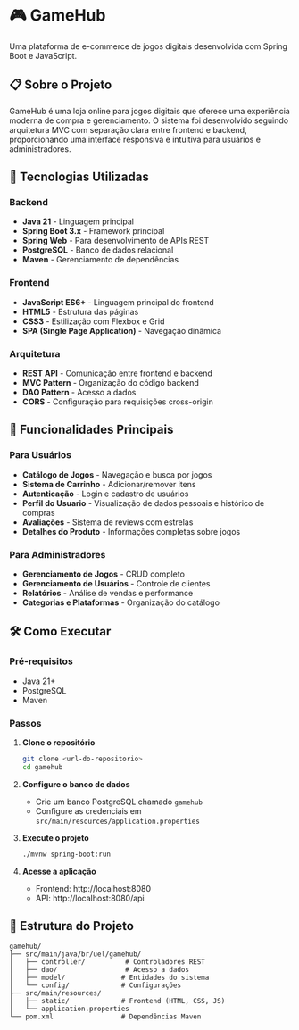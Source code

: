 # 🎮 GameHub

Uma plataforma de e-commerce de jogos digitais desenvolvida com Spring Boot e JavaScript.

## 📋 Sobre o Projeto

GameHub é uma loja online para jogos digitais que oferece uma experiência moderna de compra e gerenciamento. O sistema foi desenvolvido seguindo arquitetura MVC com separação clara entre frontend e backend, proporcionando uma interface responsiva e intuitiva para usuários e administradores.

## 🚀 Tecnologias Utilizadas

### Backend
- **Java 21** - Linguagem principal
- **Spring Boot 3.x** - Framework principal
- **Spring Web** - Para desenvolvimento de APIs REST
- **PostgreSQL** - Banco de dados relacional
- **Maven** - Gerenciamento de dependências

### Frontend
- **JavaScript ES6+** - Linguagem principal do frontend
- **HTML5** - Estrutura das páginas
- **CSS3** - Estilização com Flexbox e Grid
- **SPA (Single Page Application)** - Navegação dinâmica

### Arquitetura
- **REST API** - Comunicação entre frontend e backend
- **MVC Pattern** - Organização do código backend
- **DAO Pattern** - Acesso a dados
- **CORS** - Configuração para requisições cross-origin

## 🎯 Funcionalidades Principais

### Para Usuários
- **Catálogo de Jogos** - Navegação e busca por jogos
- **Sistema de Carrinho** - Adicionar/remover itens
- **Autenticação** - Login e cadastro de usuários
- **Perfil do Usuario** - Visualização de dados pessoais e histórico de compras
- **Avaliações** - Sistema de reviews com estrelas
- **Detalhes do Produto** - Informações completas sobre jogos

### Para Administradores
- **Gerenciamento de Jogos** - CRUD completo
- **Gerenciamento de Usuários** - Controle de clientes
- **Relatórios** - Análise de vendas e performance
- **Categorias e Plataformas** - Organização do catálogo

## 🛠️ Como Executar

### Pré-requisitos
- Java 21+
- PostgreSQL
- Maven

### Passos
1. **Clone o repositório**
   ```bash
   git clone <url-do-repositorio>
   cd gamehub
   ```

2. **Configure o banco de dados**
   - Crie um banco PostgreSQL chamado `gamehub`
   - Configure as credenciais em `src/main/resources/application.properties`

3. **Execute o projeto**
   ```bash
   ./mvnw spring-boot:run
   ```

4. **Acesse a aplicação**
   - Frontend: http://localhost:8080
   - API: http://localhost:8080/api

## 📁 Estrutura do Projeto

```
gamehub/
├── src/main/java/br/uel/gamehub/
│   ├── controller/          # Controladores REST
│   ├── dao/                 # Acesso a dados
│   ├── model/              # Entidades do sistema
│   └── config/             # Configurações
├── src/main/resources/
│   ├── static/             # Frontend (HTML, CSS, JS)
│   └── application.properties
└── pom.xml                 # Dependências Maven
```
